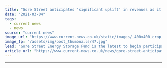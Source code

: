 ```yaml
---
title: "Gore Street anticipates 'significant uplift' in revenues as it enters Dynamic Containment"
date: "2021-03-04"
tags: 
  - current news
  - news
source: "current news"
image_url: "https://www.current-news.co.uk/static/images/_400x400_crop_center-center/Lower-Road-battery-asset-credit-Gore-Street.jpg"
image_fp: "/assets/img/post_thumbnails/47.jpg"
lead: "​Gore Street Energy Storage Fund is the latest to begin participating in National Grid ESO’s Dynamic Containment service."
article_url: "https://www.current-news.co.uk/news/gore-street-anticipates-significant-uplift-in-revenues-as-it-enters-dynamic-containment?utm_source=rss-feeds&utm_medium=rss&utm_campaign=rss"
---
```


---
